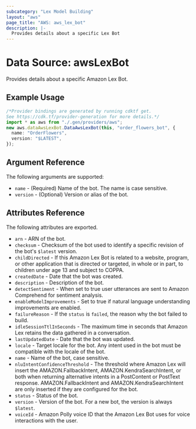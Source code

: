 ```yaml
---
subcategory: "Lex Model Building"
layout: "aws"
page_title: "AWS: aws_lex_bot"
description: |-
  Provides details about a specific Lex Bot
---
```


# Data Source: awsLexBot

Provides details about a specific Amazon Lex Bot.

## Example Usage

```typescript
/*Provider bindings are generated by running cdktf get.
See https://cdk.tf/provider-generation for more details.*/
import * as aws from "./.gen/providers/aws";
new aws.dataAwsLexBot.DataAwsLexBot(this, "order_flowers_bot", {
  name: "OrderFlowers",
  version: "$LATEST",
});

```

## Argument Reference

The following arguments are supported:

* `name` - (Required) Name of the bot. The name is case sensitive.
* `version` - (Optional) Version or alias of the bot.

## Attributes Reference

The following attributes are exported.

* `arn` - ARN of the bot.
* `checksum` - Checksum of the bot used to identify a specific revision of the bot's `$latest` version.
* `childDirected` - If this Amazon Lex Bot is related to a website, program, or other application that is directed or targeted, in whole or in part, to children under age 13 and subject to COPPA.
* `createdDate` - Date that the bot was created.
* `description` - Description of the bot.
* `detectSentiment` - When set to true user utterances are sent to Amazon Comprehend for sentiment analysis.
* `enableModelImprovements` - Set to true if natural language understanding improvements are enabled.
* `failureReason` - If the `status` is `failed`, the reason why the bot failed to build.
* `idleSessionTtlInSeconds` - The maximum time in seconds that Amazon Lex retains the data gathered in a conversation.
* `lastUpdatedDate` - Date that the bot was updated.
* `locale` - Target locale for the bot. Any intent used in the bot must be compatible with the locale of the bot.
* `name` - Name of the bot, case sensitive.
* `nluIntentConfidenceThreshold` - The threshold where Amazon Lex will insert the AMAZON.FallbackIntent, AMAZON.KendraSearchIntent, or both when returning alternative intents in a PostContent or PostText response. AMAZON.FallbackIntent and AMAZON.KendraSearchIntent are only inserted if they are configured for the bot.
* `status` - Status of the bot.
* `version` - Version of the bot. For a new bot, the version is always `$latest`.
* `voiceId` - Amazon Polly voice ID that the Amazon Lex Bot uses for voice interactions with the user.
